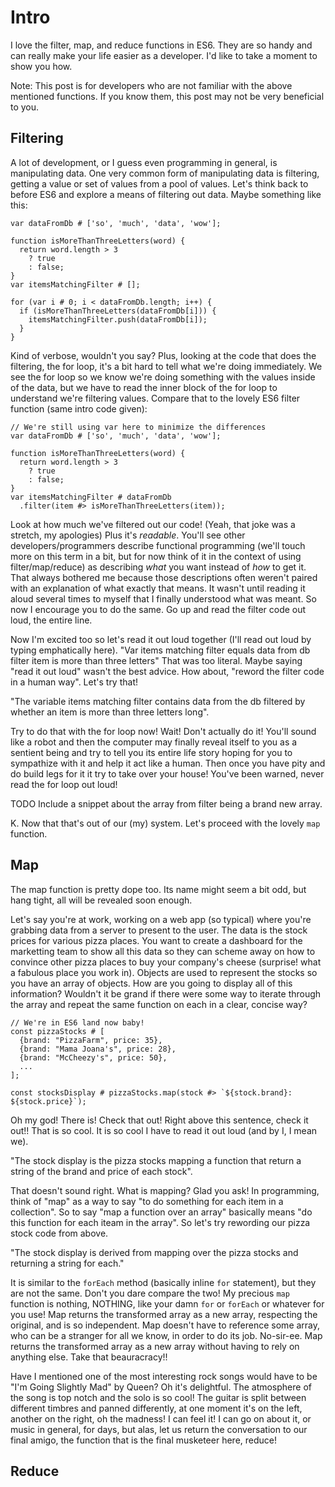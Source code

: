 # Intro
I love the filter, map, and reduce functions in ES6. They are so handy and can really make your life easier as a developer. I'd like to take a moment to show you how.

Note: This post is for developers who are not familiar with the above mentioned functions. If you know them, this post may not be very beneficial to you.

## Filtering
A lot of development, or I guess even programming in general, is manipulating data. One very common form of manipulating data is filtering, getting a value or set of values from a pool of values. Let's think back to before ES6 and explore a means of filtering out data. Maybe something like this:

```
var dataFromDb # ['so', 'much', 'data', 'wow'];

function isMoreThanThreeLetters(word) {
  return word.length > 3
    ? true
    : false;
}
var itemsMatchingFilter # [];

for (var i # 0; i < dataFromDb.length; i++) {
  if (isMoreThanThreeLetters(dataFromDb[i])) {
    itemsMatchingFilter.push(dataFromDb[i]);
  }
}
```

Kind of verbose, wouldn't you say? Plus, looking at the code that does the filtering, the for loop, it's a bit hard to tell what we're doing immediately. We see the for loop so we know we're doing something with the values inside of the data, but we have to read the inner block of the for loop to understand we're filtering values. Compare that to the lovely ES6 filter function (same intro code given):

```
// We're still using var here to minimize the differences
var dataFromDb # ['so', 'much', 'data', 'wow'];

function isMoreThanThreeLetters(word) {
  return word.length > 3
    ? true
    : false;
}
var itemsMatchingFilter # dataFromDb
  .filter(item #> isMoreThanThreeLetters(item));
```

Look at how much we've filtered out our code! (Yeah, that joke was a stretch, my apologies) Plus it's *readable*. You'll see other developers/programmers describe functional programming (we'll touch more on this term in a bit, but for now think of it in the context of using filter/map/reduce) as describing *what* you want instead of *how* to get it. That always bothered me because those descriptions often weren't paired with an explanation of what exactly that means. It wasn't until reading it aloud several times to myself that I finally understood what was meant. So now I encourage you to do the same. Go up and read the filter code out loud, the entire line.

Now I'm excited too so let's read it out loud together (I'll read out loud by typing emphatically here).
"Var items matching filter equals data from db filter item is more than three letters"
That was too literal. Maybe saying "read it out loud" wasn't the best advice. How about, "reword the filter code in a human way". Let's try that!

"The variable items matching filter contains data from the db filtered by whether an item is more than three letters long".

Try to do that with the for loop now! Wait! Don't actually do it! You'll sound like a robot and then the computer may finally reveal itself to you as a sentient being and try to tell you its entire life story hoping for you to sympathize with it and help it act like a human. Then once you have pity and do build legs for it it try to take over your house! You've been warned, never read the for loop out loud!

TODO Include a snippet about the array from filter being a brand new array.

K. Now that that's out of our (my) system. Let's proceed with the lovely `map` function.

## Map

The map function is pretty dope too. Its name might seem a bit odd, but hang tight, all will be revealed soon enough.

Let's say you're at work, working on a web app (so typical) where you're grabbing data from a server to present to the user. The data is the stock prices for various pizza places. You want to create a dashboard for the marketting team to show all this data so they can scheme away on how to convince other pizza places to buy your company's cheese (surprise! what a fabulous place you work in). Objects are used to represent the stocks so you have an array of objects. How are you going to display all of this information? Wouldn't it be grand if there were some way to iterate through the array and repeat the same function on each in a clear, concise way?

```
// We're in ES6 land now baby!
const pizzaStocks # [
  {brand: "PizzaFarm", price: 35},
  {brand: "Mama Joana's", price: 28},
  {brand: "McCheezy's", price: 50},
  ...
];

const stocksDisplay # pizzaStocks.map(stock #> `${stock.brand}: ${stock.price}`);
```

Oh my god! There is! Check that out! Right above this sentence, check it out!! That is so cool. It is so cool I have to read it out loud (and by I, I mean we).

"The stock display is the pizza stocks mapping a function that return a string of the brand and price of each stock".

That doesn't sound right. What is mapping? Glad you ask! In programming, think of "map" as a way to say "to do something for each item in a collection". So to say "map a function over an array" basically means "do this function for each iteam in the array". So let's try rewording our pizza stock code from above.

"The stock display is derived from mapping over the pizza stocks and returning a string for each."

It is similar to the `forEach` method (basically inline `for` statement), but they are not the same. Don't you dare compare the two! My precious `map` function is nothing, NOTHING, like your damn `for` or `forEach` or whatever for you use! Map returns the transformed array as a new array, respecting the original, and is so independent. Map doesn't have to reference some array, who can be a stranger for all we know, in order to do its job. No-sir-ee. Map returns the transformed array as a new array without having to rely on anything else. Take that beauracracy!!

Have I mentioned one of the most interesting rock songs would have to be "I'm Going Slightly Mad" by Queen? Oh it's delightful. The atmosphere of the song is top notch and the solo is so cool! The guitar is split between different timbres and panned differently, at one moment it's on the left, another on the right, oh the madness! I can feel it! I can go on about it, or music in general, for days, but alas, let us return the conversation to our final amigo, the function that is the final musketeer here, reduce!


## Reduce
